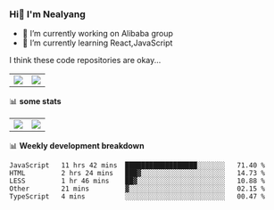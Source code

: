 ### Hi👋 I'm Nealyang

- 🔭 I’m currently working on Alibaba group
- 🌱 I’m currently learning React,JavaScript


I think these code repositories are okay...

<table>
  <tbody>
    <tr>
      <td>
        <a href="https://github.com/Nealyang/React-Express-Blog-Demo">
          <img align="center" src="https://github-readme-stats.vercel.app/api/pin/?username=Nealyang&repo=React-Express-Blog-Demo&theme=chartreuse-dark" />
        </a>
      </td>
       <td>
        <a href="https://github.com/Nealyang/PersonalBlog">
          <img align="center" src="https://github-readme-stats.vercel.app/api/pin/?username=Nealyang&repo=PersonalBlog&theme=chartreuse-dark" />
        </a>
      </td>
    </tr>
  </tbody>
</table>

📊 **some stats**


<table>
  <tbody>
    <tr>
      <td>
          <img align="center" src="https://github-readme-stats.vercel.app/api?username=Nealyang&theme=chartreuse-dark&show_icons=true" />
      </td>
       <td>
          <img align="center" src="https://github-readme-stats.vercel.app/api/top-langs/?username=Nealyang&theme=chartreuse-dark" />
      </td>
    </tr>
  </tbody>
</table>

📊 **Weekly development breakdown**

<!--START_SECTION:waka-->
```text
JavaScript   11 hrs 42 mins  ██████████████████░░░░░░░   71.40 % 
HTML         2 hrs 24 mins   ███▓░░░░░░░░░░░░░░░░░░░░░   14.73 % 
LESS         1 hr 46 mins    ██▓░░░░░░░░░░░░░░░░░░░░░░   10.88 % 
Other        21 mins         ▓░░░░░░░░░░░░░░░░░░░░░░░░   02.15 % 
TypeScript   4 mins          ░░░░░░░░░░░░░░░░░░░░░░░░░   00.47 % 
```
<!--END_SECTION:waka-->
